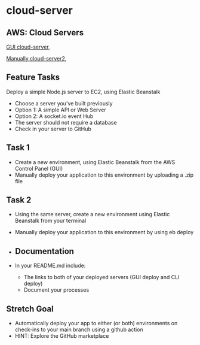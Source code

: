 # cloud-server

## AWS: Cloud Servers

[GUI cloud-server](http://cloudserver-env.eba-4jnsw2j4.us-west-2.elasticbeanstalk.com/),

[Manually	cloud-server2](http://cloud-server2.eba-nxsvi5iy.us-west-2.elasticbeanstalk.com/),

## Feature Tasks

Deploy a simple Node.js server to EC2, using Elastic Beanstalk

* Choose a server you’ve built previously
* Option 1: A simple API or Web Server
* Option 2: A socket.io event Hub
* The server should not require a database
* Check in your server to GitHub

## Task 1

* Create a new environment, using Elastic Beanstalk from the AWS Control Panel (GUI)
* Manually deploy your application to this environment by uploading a .zip file

## Task 2

* Using the same server, create a new environment using Elastic Beanstalk from your terminal
* Manually deploy your application to this environment by using eb deploy

* ## Documentation

* In your README.md include:
  * The links to both of your deployed servers (GUI deploy and CLI deploy)
  * Document your processes

## Stretch Goal

* Automatically deploy your app to either (or both) environments on check-ins to your main branch using a github action
* HINT: Explore the GitHub marketplace